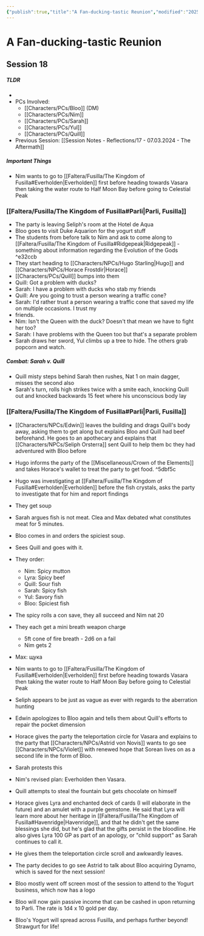 ```yaml
---
{"publish":true,"title":"A Fan-ducking-tastic Reunion","modified":"2025-07-02T20:13:30.730-07:00","cssclasses":""}
---
```




# A Fan-ducking-tastic Reunion

## Session 18

##### TLDR

-
- PCs Involved:
  - [[Characters/PCs/Bloo]] (DM)
  - [[Characters/PCs/Nim]]
  - [[Characters/PCs/Sarah]]
  - [[Characters/PCs/Yul]]
  - [[Characters/PCs/Quill]]
- Previous Session: [[Session Notes - Reflections/17 - 07.03.2024 - The Aftermath]]

##### Important Things

- Nim wants to go to [[Faltera/Fusilla/The Kingdom of Fusilla#Everholden\|Everholden]] first before heading towards Vasara then taking the water route to Half Moon Bay before going to Celestial Peak

### [[Faltera/Fusilla/The Kingdom of Fusilla#Parli\|Parli, Fusilla]]

- The party is leaving Seliph's room at the Hotel de Aqua
- Bloo goes to visit Duke Aquarion for the yogurt stuff
- The students from before talk to Nim and ask to come along to [[Faltera/Fusilla/The Kingdom of Fusilla#Ridgepeak\|Ridgepeak]] - something about information regarding the Evolution of the Gods ^e32ccb
- They start heading to [[Characters/NPCs/Hugo Starling\|Hugo]] and [[Characters/NPCs/Horace Frostdir\|Horace]]
- [[Characters/PCs/Quill]] bumps into them
- Quill: Got a problem with ducks?
- Sarah: I have a problem with ducks who stab my friends
- Quill: Are you going to trust a person wearing a traffic cone?
- Sarah: I'd rather trust a person wearing a traffic cone that saved my life on multiple occasions. I trust my
- friends.
- Nim: Isn't the Queen with the duck? Doesn't that mean we have to fight her too?
- Sarah: I have problems with the Queen too but that's a separate problem
- Sarah draws her sword, Yul climbs up a tree to hide. The others grab popcorn and watch.

##### Combat: Sarah v. Quill

- Quill misty steps behind Sarah then rushes, Nat 1 on main dagger, misses the second also
- Sarah's turn, rolls high strikes twice with a smite each, knocking Quill out and knocked backwards 15 feet where his unconscious body lay

### [[Faltera/Fusilla/The Kingdom of Fusilla#Parli\|Parli, Fusilla]]

- [[Characters/NPCs/Edwin]] leaves the building and drags Quill's body away, asking them to get along but explains Bloo and Quill had beef beforehand. He goes to an apothecary and explains that [[Characters/NPCs/Seliph Orsterra]] sent Quill to help them bc they had adventured with Bloo before
- Hugo informs the party of the [[Miscellaneous/Crown of the Elements]] and takes Horace's wallet to treat the party to get food. ^5dbf5c
- Hugo was investigating at [[Faltera/Fusilla/The Kingdom of Fusilla#Everholden\|Everholden]] before the fish crystals, asks the party to investigate that for him and report findings
- They get soup
- Sarah argues fish is not meat. Clea and Max debated what constitutes meat for 5 minutes.
- Bloo comes in and orders the spiciest soup.
- Sees Quill and goes with it.
- They order:
  - Nim: Spicy mutton
  - Lyra: Spicy beef
  - Quill: Sour fish
  - Sarah: Spicy fish
  - Yul: Savory fish
  - Bloo: Spiciest fish
- The spicy rolls a con save, they all succeed and Nim nat 20
- They each get a mini breath weapon charge
  - 5ft cone of fire breath - 2d6 on a fail
  - Nim gets 2
- Max: щука
- Nim wants to go to [[Faltera/Fusilla/The Kingdom of Fusilla#Everholden\|Everholden]] first before heading towards Vasara then taking the water route to Half Moon Bay before going to Celestial Peak
- Seliph appears to be just as vague as ever with regards to the aberration hunting
- Edwin apologizes to Bloo again and tells them about Quill's efforts to repair the pocket dimension
- Horace gives the party the teleportation circle for Vasara and explains to the party that [[Characters/NPCs/Astrid von Novis]] wants to go see [[Characters/NPCs/Violet]] with renewed hope that Sorean lives on as a second life in the form of Bloo.
- Sarah protests this
- Nim's revised plan: Everholden then Vasara.
- Quill attempts to steal the fountain but gets chocolate on himself
- Horace gives Lyra and enchanted deck of cards (I will elaborate in the future) and an amulet with a purple gemstone. He said that Lyra will learn more about her heritage in [[Faltera/Fusilla/The Kingdom of Fusilla#Havenridge\|Havenridge]], and that he didn't get the same blessings she did, but he's glad that the gifts persist in the bloodline. He also gives Lyra 100 GP as part of an apology, or "child support" as Sarah continues to call it.
- He gives them the teleportation circle scroll and awkwardly leaves.
- The party decides to go see Astrid to talk about Bloo acquiring Dynamo, which is saved for the next session!

- Bloo mostly went off screen most of the session to attend to the Yogurt business, which now has a logo
- Bloo will now gain passive income that can be cashed in upon returning to Parli. The rate is 1d4 x 10 gold per day.
- Bloo's Yogurt will spread across Fusilla, and perhaps further beyond! Strawgurt for life!
